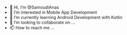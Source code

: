 - 👋 Hi, I’m @SamoudiAnas
- 👀 I’m interested in Mobile App Development
- 🌱 I’m currently learning Android Development with Kotlin
- 💞️ I’m looking to collaborate on ...
- 📫 How to reach me ...

<!---
SamoudiAnas/SamoudiAnas is a ✨ special ✨ repository because its `README.md` (this file) appears on your GitHub profile.
You can click the Preview link to take a look at your changes.
--->
